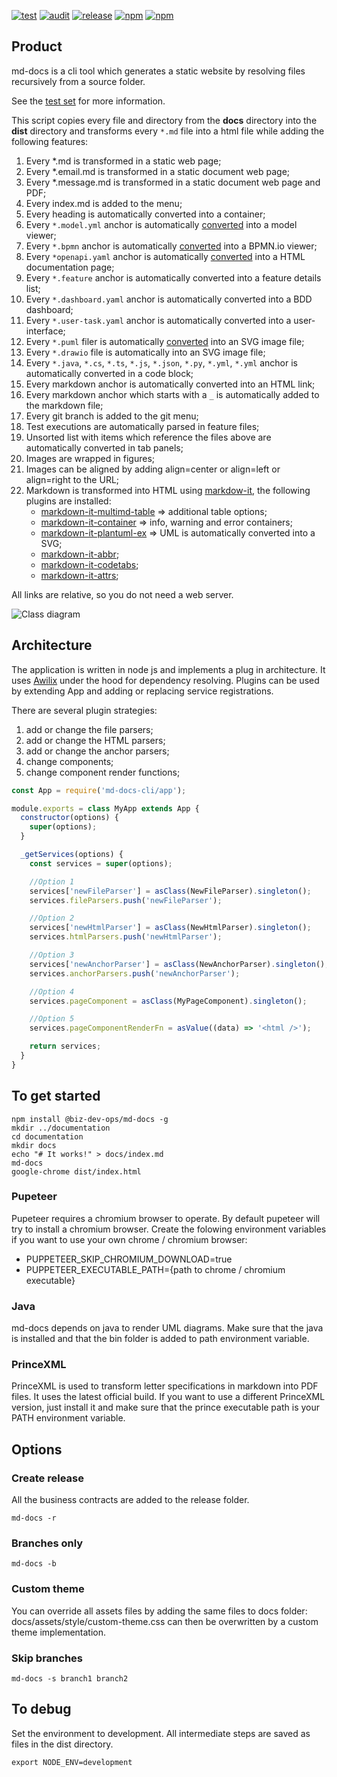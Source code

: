 [![test](https://github.com/synionnl/md-docs-cli/actions/workflows/test.yml/badge.svg)](https://github.com/synionnl/md-docs-cli/actions/workflows/test.yml)
[![audit](https://github.com/synionnl/md-docs-cli/actions/workflows/audit.yml/badge.svg)](https://github.com/synionnl/md-docs-cli/actions/workflows/audit.yml) 
[![release](https://github.com/synionnl/md-docs-cli/actions/workflows/release.yml/badge.svg)](https://github.com/synionnl/md-docs-cli/actions/workflows/release.yml)
[![npm](https://img.shields.io/npm/v/@biz-dev-ops/md-docs.svg)](https://npmjs.org/package/@biz-dev-ops/md-docs)
[![npm](https://img.shields.io/npm/dm/@biz-dev-ops/md-docs.svg)](https://npmjs.org/package/@biz-dev-ops/md-docs)

## Product

md-docs is a cli tool which generates a static website by resolving files recursively from a source folder.

See the [test set](https://github.com/synionnl/md-docs-cli/tree/main/tests) for more information.

This script copies every file and directory from the **docs** directory into the **dist** directory and transforms every `*.md` file into a html file while adding the following features:

1. Every *.md is transformed in a static web page;
2. Every *.email.md is transformed in a static document web page;
3. Every *.message.md is transformed in a static document web page and PDF;
4. Every index.md is added to the menu;
5. Every heading is automatically converted into a container;
6. Every `*.model.yml` anchor is automatically [converted](https://github.com/synionnl/model-viewer) into a model viewer;
7. Every `*.bpmn` anchor is automatically [converted](https://bpmn.io/toolkit/bpmn-js/) into a BPMN.io viewer;
8. Every `*openapi.yaml` anchor is automatically [converted](https://github.com/OpenAPITools/openapi-generator) into a HTML documentation page;
9.  Every `*.feature` anchor is automatically converted into a feature details list;
10. Every `*.dashboard.yaml` anchor is automatically converted into a BDD dashboard;
11. Every `*.user-task.yaml` anchor is automatically converted into a user-interface;
12. Every `*.puml` filer is automatically [converted](https://plantuml.com/) into an SVG image file;
13. Every `*.drawio` file is automatically into an SVG image file;
14. Every `*.java`, `*.cs`, `*.ts`, `*.js`, `*.json`, `*.py`, `*.yml`, `*.yml` anchor is automatically converted in a code block; 
15. Every markdown anchor is automatically converted into an HTML link;
16. Every markdown anchor which starts with a `_` is automatically added to the markdown file; 
17. Every git branch is added to the git menu;
18. Test executions are automatically parsed in feature files;
19. Unsorted list with items which reference the files above are automatically converted in tab panels;
20. Images are wrapped in figures;
21. Images can be aligned by adding align=center or align=left or align=right to the URL;
22. Markdown is transformed into HTML using [markdow-it](https://www.npmjs.com/package/markdown-it), the following plugins are installed:
    * [markdown-it-multimd-table](https://www.npmjs.com/package/markdown-it-multimd-table) => additional table options;
    * [markdown-it-container](https://www.npmjs.com/package/markdown-it-container) => info, warning and error containers;
    * [markdown-it-plantuml-ex](https://www.npmjs.com/package/markdown-it-plantuml-ex) => UML is automatically converted into a SVG;
    * [markdown-it-abbr](https://www.npmjs.com/package/markdown-it-abbr);
    * [markdown-it-codetabs](https://www.npmjs.com/package/markdown-it-codetabs);
    * [markdown-it-attrs](https://www.npmjs.com/package/markdown-it-attrs);

All links are relative, so you do not need a web server.

![Class diagram](https://raw.githubusercontent.com/synionnl/md-docs-cli/main/class-diagram.puml.svg)

## Architecture

The application is written in node js and implements a plug in architecture. It uses [Awilix](https://github.com/jeffijoe/awilix/) under the hood for dependency resolving. Plugins can be used by extending App and adding or replacing service registrations.

There are several plugin strategies:

1. add or change the file parsers;
1. add or change the HTML parsers;
1. add or change the anchor parsers;
1. change components;
1. change component render functions;

```js
const App = require('md-docs-cli/app');

module.exports = class MyApp extends App {
  constructor(options) {
    super(options);
  }

  _getServices(options) {
    const services = super(options);

    //Option 1
    services['newFileParser'] = asClass(NewFileParser).singleton();
    services.fileParsers.push('newFileParser');

    //Option 2
    services['newHtmlParser'] = asClass(NewHtmlParser).singleton();
    services.htmlParsers.push('newHtmlParser');

    //Option 3
    services['newAnchorParser'] = asClass(NewAnchorParser).singleton();
    services.anchorParsers.push('newAnchorParser');

    //Option 4
    services.pageComponent = asClass(MyPageComponent).singleton();

    //Option 5
    services.pageComponentRenderFn = asValue((data) => '<html />');

    return services;
  }
}
```

## To get started

```
npm install @biz-dev-ops/md-docs -g
mkdir ../documentation
cd documentation
mkdir docs
echo "# It works!" > docs/index.md
md-docs
google-chrome dist/index.html
```

### Pupeteer

Pupeteer requires a chromium browser to operate. By default pupeteer will try to install a chromium browser. Create the folowing environment variables if you want to use your own chrome / chromium browser:

* PUPPETEER_SKIP_CHROMIUM_DOWNLOAD=true
* PUPPETEER_EXECUTABLE_PATH={path to chrome / chromium executable}

### Java

md-docs depends on java to render UML diagrams. Make sure that the java is installed and that the bin folder is added to path environment variable.

### PrinceXML

PrinceXML is used to transform letter specifications in markdown into PDF files. It uses the latest official build. If you want to use a different PrinceXML version, just install it and make sure that the prince executable path is your PATH environment variable.

## Options

### Create release

All the business contracts are added to the release folder.

```
md-docs -r
```

### Branches only

```
md-docs -b
```

### Custom theme

You can override all assets files by adding the same files to docs folder:  docs/assets/style/custom-theme.css can then be overwritten by a custom theme implementation.

### Skip branches

```
md-docs -s branch1 branch2
```

## To debug

Set the environment to development. All intermediate steps are saved as files in the dist directory.

```
export NODE_ENV=development
```
